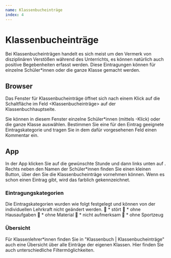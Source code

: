 ```yaml
---
name: Klassenbucheinträge
index: 4
---
```


# Klassenbucheinträge
Bei Klassenbucheinträgen handelt es sich meist um den Vermerk von disziplinären Verstößen während des Unterrichts, es können natürlich auch positive Begebenheiten erfasst werden. Diese Eintragungen können für einzelne Schüler*innen oder die ganze Klasse gemacht werden.

## Browser
Das Fenster für Klassenbucheinträge öffnet sich nach einem Klick auf die Schaltfläche <Neu> im Feld <Klassenbucheinträge> auf der Klassenbuchhauptseite.

[](public/Bilder/webuntis/LuL/wu_Klassenbucheinträge1.gif)

Sie können in diesem Fenster einzelne Schüler*innen (mittels <STRG>-Klick) oder die ganze Klasse auswählen. Bestimmen Sie eine für den Eintrag geeignete Eintragskategorie und tragen Sie in dem dafür vorgesehenen Feld einen Kommentar ein.

[](public/Bilder/webuntis/LuL/wu_Klassenbucheinträge2.png)

## App
In der App klicken Sie auf die gewünschte Stunde und dann links unten auf <Abwesenheiten>. Rechts neben den Namen der Schüler*innen finden Sie einen kleinen Button, über den Sie die Klassenbucheinträge vornehmen können. Wenn es schon einen Eintrag gibt, wird das farblich gekennzeichnet.
[](public/Bilder/webuntis/LuL/wu_Klassenbucheinträge3.png)

### Eintragungskategorien
Die Eintragskategorien wurden wie folgt festgelegt und können von der individuellen Lehrkraft nicht geändert werden. 
	* stört
	* ohne Hausaufgaben
	* ohne Material 
	* nicht aufmerksam
	* ohne Sportzeug

### Übersicht
Für Klassenlehrer*innen finden Sie in "Klassenbuch | Klassenbucheinträge" auch eine Übersicht über alle Einträge der eigenen Klassen. Hier finden Sie auch unterschiedliche Filtermöglichkeiten.